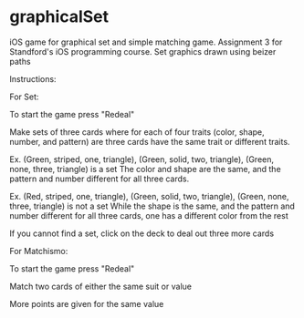 graphicalSet
============

iOS game for graphical set and simple matching game. Assignment 3 for Standford's iOS programming course.
Set graphics drawn using beizer paths

Instructions:


For Set:

To start the game press "Redeal"

Make sets of three cards where for each of four traits (color, shape, number, and pattern) are three cards have the same trait or different traits.

Ex. (Green, striped, one, triangle), (Green, solid, two, triangle), (Green, none, three, triangle) is a set
The color and shape are the same, and the pattern and number different for all three cards.

Ex. (Red, striped, one, triangle), (Green, solid, two, triangle), (Green, none, three, triangle) is not a set
While the shape is the same, and the pattern and number different for all three cards, one has a different color from the rest

If you cannot find a set, click on the deck to deal out three more cards

For Matchismo:

To start the game press "Redeal"

Match two cards of either the same suit or value 

More points are given for the same value
